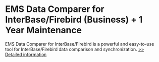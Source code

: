 # EMS Data Comparer for InterBase/Firebird (Business) + 1 Year Maintenance
EMS Data Comparer for InterBase/Firebird is a powerful and easy-to-use tool for InterBase/Firebird data comparison and synchronization.
[>> Detailed information](https://secure.shareit.com/shareit/product.html?productid=300068046&affiliateid=200057808)